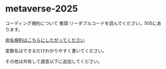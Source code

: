 # metaverse-2025

コーディング規約について
推奨:リーダブルコードを読んでください。505にあります。

[命名規則はこちらにしたがってください](https://qiita.com/Z0E/items/965fb38563dc836a7dc8)

変数名はできるだけわかりやすく書いてください。

その他は共有して適宜以下に追加してください。
